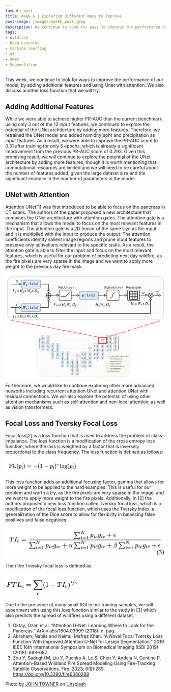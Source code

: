 ```yaml
---
layout: post
title: Week 6 | Exploring Different Ways to Improve
post-image: /images/week6_post.jpeg
description: We continue to look for ways to improve the performance of our model, by adding additional features adn using Unet with attention. We also discuss another loss function that we will try.
tags:
- Wildfire
- Deep Learning
- machine learning
- AI
- UNet
- Segmentation
---
```


This week, we continue to look for ways to improve the performance of our model, by adding additional features and using Unet with attention. We also discuss another loss function that we will try.

## Adding Additional Features

While we were able to achieve higher PR-AUC than the current benchmark using only 3 out of the 12 input features, we continued to explore the potential of the UNet architecture by adding more features. Therefore, we retrained the UNet model and added humidity(sph) and precipitation as input features. As a result, we were able to improve the PR-AUC score to 0.31 after training for only 5 epochs, which is already a significant improvement from the previous PR-AUC score of 0.293. Given this promising result, we will continue to explore the potential of the UNet architecture by adding more features, though it is worth mentioning that computational resources are limited and we will need to be careful about the number of features added, given the large dataset size and the significant increase in the number of parameters in the model.

## UNet with Attention

Attention UNet[1] was first introduced to be able to focus on the pancreas in CT scans. The authors of the paper proposed a new architecture that combines the UNet architecture with attention gates. The attention gate is a mechanism that allows the model to focus on the most relevant features in the input. The attention gate is a 2D tensor of the same size as the input, and it is multiplied with the input to produce the output. The attention coefficients identify salient image regions and prune input features to preserve only activations relevant to the specific tasks. As a result, the attention gate is able to filter the input and focus on the most relevant features, which is useful for our problem of predicting next day wildfire, as the fire pixels are very sparse in the image and we want to apply more weight to the previous day fire mask.

![Attention Unet](/images/week6_att_unet.png)

Furthermore, we would like to continue exploring other more advanced networks including recurrent attention UNet and attention UNet with residual connections. We will also explore the potential of using other attention mechanisms such as self-attention and non-local attention, as well as vision transformers.

## Focal Loss and Tversky Focal Loss

Focal loss[2] is a loss function that is used to address the problem of class imbalance. The loss function is a modification of the cross entropy loss function, where the loss is weighted by a factor that is inversely proportional to the class frequency. The loss function is defined as follows:

![Focal Loss](/images/week6_focal_loss.png)

This loss function adds an additional focusing factor, gamma that allows for more weight to be applied to the hard examples. This is useful for our problem and worth a try, as the fire pixels are very sparse in the image, and we want to apply more weight to the fire pixels. Additionally, in [2] the authors proposed a new loss function called Tversky focal loss, which is a modification of the focal loss function, which uses the Tversky index, a generalization of the Dice score to allow for flexibility in balancing false positives and false negatives:

![Tversky Index](/images/week6_tversky_index.png)

Then the Tversky focal loss is defined as:

![Tversky Focal Loss](/images/week6_tversky_focal_loss.png)

Due to the presence of many small ROI in our training samples, we will experiment with using this loss function similar to the study in [3] which also predicts the spread of wildfires using a different dataset.


1. Oktay, Ozan et al. “Attention U-Net: Learning Where to Look for the Pancreas.” ArXiv abs/1804.03999 (2018): n. pag.
2. Abraham, Nabila and Naimul Mefraz Khan. “A Novel Focal Tversky Loss Function With Improved Attention U-Net for Lesion Segmentation.” 2019 IEEE 16th International Symposium on Biomedical Imaging (ISBI 2019) (2018): 683-687.
3. Zou Y, Sadeghi M, Liu Y, Puchko A, Le S, Chen Y, Andela N, Gentine P. Attention-Based Wildland Fire Spread Modeling Using Fire-Tracking Satellite Observations. Fire. 2023; 6(8):289. https://doi.org/10.3390/fire6080289

Photo by <a href="https://unsplash.com/@heytowner?utm_content=creditCopyText&utm_medium=referral&utm_source=unsplash">JOHN TOWNER</a> on <a href="https://unsplash.com/photos/empty-concrete-road-covered-surrounded-by-tall-tress-with-sun-rays-3Kv48NS4WUU?utm_content=creditCopyText&utm_medium=referral&utm_source=unsplash">Unsplash</a>